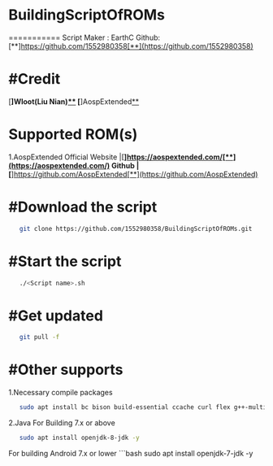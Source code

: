 # BuildingScriptOfROMs
===========
Script Maker : EarthC
Github: [**]https://github.com/1552980358[**](https://github.com/1552980358)

#Credit
===========
[**]Wloot(Liu Nian)[**](https://github.com/wloot)
[**]AospExtended[**](https://aospextended.com/)

Supported ROM(s)
===========
1.AospExtended
	Official Website |[**]https://aospextended.com/[**](https://aospextended.com/)
		 Github	     |[**]https://github.com/AospExtended[**](https://github.com/AospExtended)
		
#Download the script		 
===========
```bash
   git clone https://github.com/1552980358/BuildingScriptOfROMs.git
```

#Start the script
===========
```bash
   ./<Script name>.sh
```

#Get updated
===========
```bash
   git pull -f
```

#Other supports
===========
1.Necessary compile packages
```bash
   sudo apt install bc bison build-essential ccache curl flex g++-multilib gcc-multilib git gnupg gperf imagemagick lib32ncurses5-dev lib32readline-dev lib32z1-dev liblz4-tool libncurses5-dev libsdl1.2-dev libssl-dev libwxgtk3.0-dev libxml2 libxml2-utils lzop pngcrush rsync schedtool squashfs-tools xsltproc zip zlib1g-dev -y
```

2.Java
For Building 7.x or above
```bash
   sudo apt install openjdk-8-jdk -y
```
For building Android 7.x or lower
	```bash
   sudo apt install openjdk-7-jdk -y
```